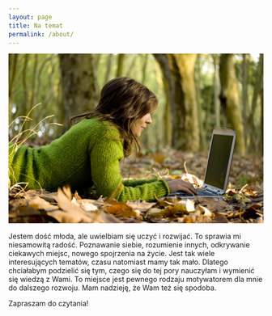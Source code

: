 ```yaml
---
layout: page
title: Na temat
permalink: /about/
---
```


<div class='post-image'>
  <div class='image'>
    <img src="/images/about.jpg" alt="about">
  </div>
</div>

Jestem dość młoda, ale uwielbiam się uczyć i rozwijać. To sprawia mi niesamowitą radość. Poznawanie siebie, rozumienie innych, odkrywanie ciekawych miejsc, nowego spojrzenia na życie. Jest tak wiele interesujących tematów, czasu natomiast mamy tak mało. Dlatego chciałabym podzielić się tym, czego się do tej pory nauczyłam i wymienić się wiedzą z Wami. To miejsce jest  pewnego rodzaju motywatorem dla mnie do dalszego rozwoju. Mam nadzieję, że Wam też się spodoba.

Zapraszam do czytania!
